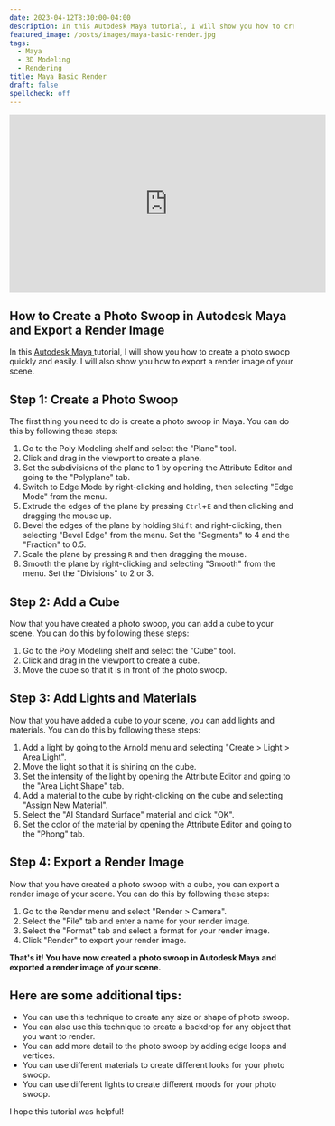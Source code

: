 ```yaml
---
date: 2023-04-12T8:30:00-04:00
description: In this Autodesk Maya tutorial, I will show you how to create a photo swoop quickly and easily. I will also show you how to export a render image of your scene.
featured_image: /posts/images/maya-basic-render.jpg
tags:
  - Maya
  - 3D Modeling
  - Rendering
title: Maya Basic Render
draft: false
spellcheck: off
---
```


<div class="iframe-16-9-container">
<iframe class="youTubeIframe" width="560" height="315" src="https://www.youtube.com/embed/9RHh4OSPKQQ?rel=0" title="YouTube video player" frameborder="0" allow="accelerometer; autoplay; clipboard-write; encrypted-media; gyroscope; picture-in-picture; web-share" allowfullscreen></iframe>
</div>

## How to Create a Photo Swoop in Autodesk Maya and Export a Render Image

In this [Autodesk Maya ](../3d-modeling/maya/maya.md)tutorial, I will show you how to create a photo swoop quickly and easily. I will also show you how to export a render image of your scene.

## Step 1: Create a Photo Swoop

The first thing you need to do is create a photo swoop in Maya. You can do this by following these steps:

1. Go to the Poly Modeling shelf and select the "Plane" tool.
2. Click and drag in the viewport to create a plane.
3. Set the subdivisions of the plane to 1 by opening the Attribute Editor and going to the "Polyplane" tab.
4. Switch to Edge Mode by right-clicking and holding, then selecting "Edge Mode" from the menu.
5. Extrude the edges of the plane by pressing `Ctrl`+`E` and then clicking and dragging the mouse up.
6. Bevel the edges of the plane by holding `Shift` and right-clicking, then selecting "Bevel Edge" from the menu. Set the "Segments" to 4 and the "Fraction" to 0.5.
7. Scale the plane by pressing `R` and then dragging the mouse.
8. Smooth the plane by right-clicking and selecting "Smooth" from the menu. Set the "Divisions" to 2 or 3.

## Step 2: Add a Cube

Now that you have created a photo swoop, you can add a cube to your scene. You can do this by following these steps:

1. Go to the Poly Modeling shelf and select the "Cube" tool.
2. Click and drag in the viewport to create a cube.
3. Move the cube so that it is in front of the photo swoop.

## Step 3: Add Lights and Materials

Now that you have added a cube to your scene, you can add lights and materials. You can do this by following these steps:

1. Add a light by going to the Arnold menu and selecting "Create > Light > Area Light".
2. Move the light so that it is shining on the cube.
3. Set the intensity of the light by opening the Attribute Editor and going to the "Area Light Shape" tab.
4. Add a material to the cube by right-clicking on the cube and selecting "Assign New Material".
5. Select the "AI Standard Surface" material and click "OK".
6. Set the color of the material by opening the Attribute Editor and going to the "Phong" tab.

## Step 4: Export a Render Image

Now that you have created a photo swoop with a cube, you can export a render image of your scene. You can do this by following these steps:

1. Go to the Render menu and select "Render > Camera".
2. Select the "File" tab and enter a name for your render image.
3. Select the "Format" tab and select a format for your render image.
4. Click "Render" to export your render image.

**That's it! You have now created a photo swoop in Autodesk Maya and exported a render image of your scene.**

## Here are some additional tips:

- You can use this technique to create any size or shape of photo swoop.
- You can also use this technique to create a backdrop for any object that you want to render.
- You can add more detail to the photo swoop by adding edge loops and vertices.
- You can use different materials to create different looks for your photo swoop.
- You can use different lights to create different moods for your photo swoop.

I hope this tutorial was helpful!

